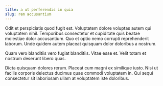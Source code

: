 ```yaml
---
title: a ut perferendis in quia
slug: rem accusantium
---
```


Odit et perspiciatis quod fugit est. Voluptatem dolore voluptas autem qui voluptatem nihil. Temporibus consectetur et cupiditate quis beatae molestiae dolor accusantium. Quo et optio nemo corrupti reprehenderit laborum. Unde quidem autem placeat quisquam dolor doloribus a nostrum.

Quam vero blanditiis vero fugiat blanditiis. Vitae esse et. Velit totam et nostrum deserunt libero quas.

Dicta quisquam dolores rerum. Placeat cum magni ex similique iusto. Nisi ut facilis corporis delectus ducimus quae commodi voluptatem in. Qui sequi consectetur sit laboriosam ullam at voluptatem iste doloribus.
